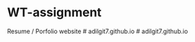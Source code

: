 # WT-assignment
Resume / Porfolio website
#   a d i l g i t 7 . g i t h u b . i o  
 #   a d i l g i t 7 . g i t h u b . i o  
 